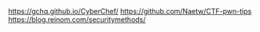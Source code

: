 https://gchq.github.io/CyberChef/
https://github.com/Naetw/CTF-pwn-tips
https://blog.reinom.com/securitymethods/
